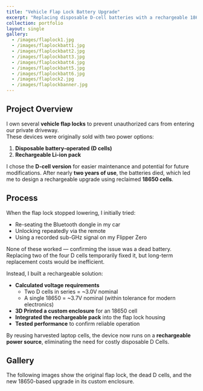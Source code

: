 ```yaml
---
title: "Vehicle Flap Lock Battery Upgrade"
excerpt: "Replacing disposable D-cell batteries with a rechargeable 18650 lithium-ion cell in a custom enclosure."
collection: portfolio
layout: single
gallery:
  - /images/flaplock1.jpg
  - /images/flaplockbatt1.jpg
  - /images/flaplockbatt2.jpg
  - /images/flaplockbatt3.jpg
  - /images/flaplockbatt4.jpg
  - /images/flaplockbatt5.jpg
  - /images/flaplockbatt6.jpg
  - /images/flaplock2.jpg
  - /images/flaplockbanner.jpg
---
```


## Project Overview

I own several **vehicle flap locks** to prevent unauthorized cars from entering our private driveway.  
These devices were originally sold with two power options:  

1. **Disposable battery-operated (D cells)**  
2. **Rechargeable Li-ion pack**  

I chose the **D-cell version** for easier maintenance and potential for future modifications. After nearly **two years of use**, the batteries died, which led me to design a rechargeable upgrade using reclaimed **18650 cells**.

## Process

When the flap lock stopped lowering, I initially tried:  

- Re-seating the Bluetooth dongle in my car  
- Unlocking repeatedly via the remote  
- Using a recorded sub-GHz signal on my Flipper Zero  

None of these worked — confirming the issue was a dead battery. Replacing two of the four D cells temporarily fixed it, but long-term replacement costs would be inefficient.

Instead, I built a rechargeable solution:

- **Calculated voltage requirements**  
  - Two D cells in series = ~3.0V nominal  
  - A single 18650 = ~3.7V nominal (within tolerance for modern electronics)  
- **3D Printed a custom enclosure** for an 18650 cell  
- **Integrated the rechargeable pack** into the flap lock housing  
- **Tested performance** to confirm reliable operation  

By reusing harvested laptop cells, the device now runs on a **rechargeable power source**, eliminating the need for costly disposable D Cells.

## Gallery

The following images show the original flap lock, the dead D cells, and the new 18650-based upgrade in its custom enclosure.
